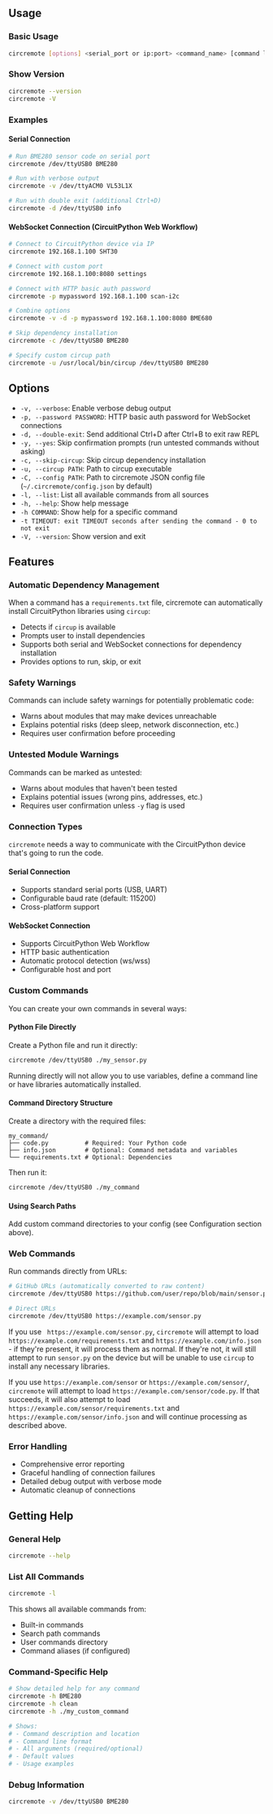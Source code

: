 ## Usage

### Basic Usage

```bash
circremote [options] <serial_port or ip:port> <command_name> [command line options]
```

### Show Version
```bash
circremote --version
circremote -V
```

### Examples

#### Serial Connection
```bash
# Run BME280 sensor code on serial port
circremote /dev/ttyUSB0 BME280

# Run with verbose output
circremote -v /dev/ttyACM0 VL53L1X

# Run with double exit (additional Ctrl+D)
circremote -d /dev/ttyUSB0 info
```

#### WebSocket Connection (CircuitPython Web Workflow)
```bash
# Connect to CircuitPython device via IP
circremote 192.168.1.100 SHT30

# Connect with custom port
circremote 192.168.1.100:8080 settings

# Connect with HTTP basic auth password
circremote -p mypassword 192.168.1.100 scan-i2c

# Combine options
circremote -v -d -p mypassword 192.168.1.100:8080 BME680

# Skip dependency installation
circremote -c /dev/ttyUSB0 BME280

# Specify custom circup path
circremote -u /usr/local/bin/circup /dev/ttyUSB0 BME280
```
## Options

- `-v, --verbose`: Enable verbose debug output
- `-p, --password PASSWORD`: HTTP basic auth password for WebSocket connections
- `-d, --double-exit`: Send additional Ctrl+D after Ctrl+B to exit raw REPL
- `-y, --yes`: Skip confirmation prompts (run untested commands without asking)
- `-c, --skip-circup`: Skip circup dependency installation
- `-u, --circup PATH`: Path to circup executable
- `-C, --config PATH`: Path to circremote JSON config file (`~/.circremote/config.json` by default)
- `-l, --list`: List all available commands from all sources
- `-h, --help`: Show help message 
- `-h COMMAND`: Show help for a specific command
- `-t TIMEOUT: exit TIMEOUT seconds after sending the command - 0 to not exit`
- `-V, --version`: Show version and exit

## Features

### Automatic Dependency Management
When a command has a `requirements.txt` file, circremote can automatically install CircuitPython libraries using `circup`:

- Detects if `circup` is available
- Prompts user to install dependencies
- Supports both serial and WebSocket connections for dependency installation
- Provides options to run, skip, or exit

### Safety Warnings
Commands can include safety warnings for potentially problematic code:

- Warns about modules that may make devices unreachable
- Explains potential risks (deep sleep, network disconnection, etc.)
- Requires user confirmation before proceeding

### Untested Module Warnings
Commands can be marked as untested:

- Warns about modules that haven't been tested
- Explains potential issues (wrong pins, addresses, etc.)
- Requires user confirmation unless `-y` flag is used

### Connection Types

`circremote` needs a way to communicate with the CircuitPython device that's going to run the code.

#### Serial Connection
- Supports standard serial ports (USB, UART)
- Configurable baud rate (default: 115200)
- Cross-platform support

#### WebSocket Connection
- Supports CircuitPython Web Workflow
- HTTP basic authentication
- Automatic protocol detection (ws/wss)
- Configurable host and port

### Custom Commands
You can create your own commands in several ways:

#### Python File Directly
Create a Python file and run it directly:
```bash
circremote /dev/ttyUSB0 ./my_sensor.py
```
Running directly will not allow you to use variables, define a command line or have libraries automatically installed.

#### Command Directory Structure
Create a directory with the required files:
```
my_command/
├── code.py          # Required: Your Python code
├── info.json        # Optional: Command metadata and variables
└── requirements.txt # Optional: Dependencies
```

Then run it:
```bash
circremote /dev/ttyUSB0 ./my_command
```

#### Using Search Paths
Add custom command directories to your config (see Configuration section above).

### Web Commands
Run commands directly from URLs:
```bash
# GitHub URLs (automatically converted to raw content)
circremote /dev/ttyUSB0 https://github.com/user/repo/blob/main/sensor.py

# Direct URLs
circremote /dev/ttyUSB0 https://example.com/sensor.py
```

If you use ` https://example.com/sensor.py`, `circremote` will attempt to load `https://example.com/requirements.txt` and `https://example.com/info.json` - if they're present, it will process them as normal. If they're not, it will still attempt to run `sensor.py` on the device but will be unable to use `circup` to install any necessary libraries.

If you use `https://example.com/sensor` or `https://example.com/sensor/`, `circremote` will attempt to load `https://example.com/sensor/code.py`. If that succeeds, it will also attempt to load `https://example.com/sensor/requirements.txt` and `https://example.com/sensor/info.json` and will continue processing as described above.

### Error Handling
- Comprehensive error reporting
- Graceful handling of connection failures
- Detailed debug output with verbose mode
- Automatic cleanup of connections

## Getting Help

### General Help
```bash
circremote --help
```

### List All Commands
```bash
circremote -l
```

This shows all available commands from:
- Built-in commands
- Search path commands  
- User commands directory
- Command aliases (if configured)

### Command-Specific Help
```bash
# Show detailed help for any command
circremote -h BME280
circremote -h clean
circremote -h ./my_custom_command

# Shows:
# - Command description and location
# - Command line format
# - All arguments (required/optional)
# - Default values
# - Usage examples
```

### Debug Information
```bash
circremote -v /dev/ttyUSB0 BME280
```
